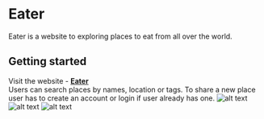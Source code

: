# Eater
Eater is a website to exploring places to eat from all over the world.
## Getting started
Visit the website - [**Eater**](https://frozen-hollows-32752.herokuapp.com/) </br>
Users can search places by names, location or tags. To share a new place user has to create an account or login if user already has one.
![alt text](https://res.cloudinary.com/papatki/image/upload/v1530606839/Capture0.jpg)
![alt text](https://res.cloudinary.com/papatki/image/upload/v1530605831/Capture.jpg)
![alt text](https://res.cloudinary.com/papatki/image/upload/q_100/v1530605830/Capture2.jpg)

